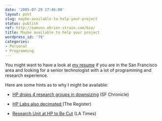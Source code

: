 ```yaml
---
date: '2005-07-29 17:46:00'
layout: post
slug: maybe-available-to-help-your-project
status: publish
ref: http://eamonn.obrien-strain.com/bio/
title: Maybe available to help your project
wordpress_id: '79'
categories:
- Personal
- Programming
---
```


You might want to have a look at [my resume](http://eamonn.obrien-strain.com/bio/) if you are in the San Francisco area and looking for a senior technologist with a lot of programming and research experience.

Here are some hints as to why I might be available:


  * [HP drops 4 research groups in downsizing](http://www.sfgate.com/cgi-bin/article.cgi?f=/c/a/2005/07/22/BUGVRDRPHI1.DTL) (SF Chronicle)


  * [HP Labs also decimated  ](http://www.theregister.co.uk/2005/07/22/hp_labs_cuts/) (The Register)


  * [Research Unit at HP to Be Cut](http://www.latimes.com/business/la-fi-hp27jul27,1,7502024.story?coll=la-headlines-business) (LA Times)


